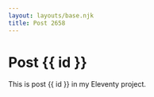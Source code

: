 ```yaml
---
layout: layouts/base.njk
title: Post 2658
---
```


# Post {{ id }}

This is post {{ id }} in my Eleventy project.
